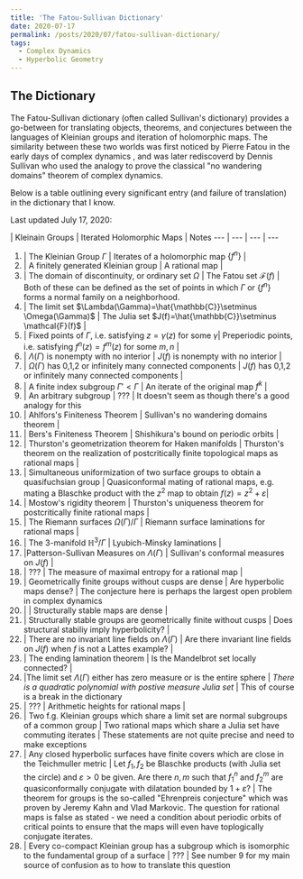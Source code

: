 ```yaml
---
title: 'The Fatou-Sullivan Dictionary'
date: 2020-07-17
permalink: /posts/2020/07/fatou-sullivan-dictionary/
tags:
  - Complex Dynamics
  - Hyperbolic Geometry
---
```

## The Dictionary

The Fatou-Sullivan dictionary (often called Sullivan's dictionary) provides a go-between for translating objects, theorems, and conjectures between the languages of Kleinian groups and iteration of holomorphic maps. The similarity between these two worlds was first noticed by Pierre Fatou in the early days of complex dynamics , and was later rediscoverd by Dennis Sullivan who used the analogy to prove the classical "no wandering domains" theorem of complex dynamics.

Below is a table outlining every significant entry (and failure of translation) in the dictionary that I know. 

Last updated July 17, 2020:

| Kleinain Groups | Iterated Holomorphic Maps | Notes
--- | --- | --- | ---
1. | The Kleinian Group $\Gamma$ | Iterates of a holomorphic map $\{f^n\}$ |
2. | A finitely generated Kleinian group | A rational map |
3. | The domain of discontinuity, or ordinary set $\Omega$ | The Fatou set $\mathcal {F}(f)$ | Both of these can be defined as the set of points in which $\Gamma$ or $\{f^n\}$ forms a normal family on a neighborhood.
4. | The limit set $\Lambda(\Gamma)=\hat{\mathbb{C}}\setminus \Omega(\Gamma)$ | The Julia set $J(f)=\hat{\mathbb{C}}\setminus \mathcal{F}(f)$ |
5. | Fixed points of $\Gamma$, i.e. satisfying $z = \gamma(z)$ for some $\gamma$| Preperiodic points, i.e. satisfying $f^n(z)=f^m(z)$ for some $m,n$ |
6. | $\Lambda(\Gamma)$ is nonempty with no interior | $J(f)$ is nonempty with no interior |
7. | $\Omega(\Gamma)$ has 0,1,2 or infinitely many connected components | $J(f)$ has 0,1,2 or infinitely many connected components |
8. | A finite index subgroup $\Gamma' < \Gamma$ | An iterate of the original map $f^k$ |
9. | An arbitrary subgroup | ??? | It doesn't seem as though there's a good analogy for this
10. | Ahlfors's Finiteness Theorem | Sullivan's no wandering domains theorem |
11. | Bers's Finiteness Theorem | Shishikura's bound on periodic orbits |
12. | Thurston's geometrization theorem for Haken manifolds | Thurston's theorem on the realization of postcritically finite topological maps as rational maps |
13. | Simultaneous uniformization of two surface groups to obtain a quasifuchsian group | Quasiconformal mating of rational maps, e.g. mating a Blaschke product with the $z^2$ map to obtain $f(z)=z^2+\varepsilon$|
14. | Mostow's rigidity theorem | Thurston's uniqueness theorem for postcritically finite rational maps |
15. | The Riemann surfaces $\Omega(\Gamma)/\Gamma$ | Riemann surface laminations for rational maps |
16. | The 3-manifold $\mathbb{H}^3/\Gamma$ | Lyubich-Minsky laminations |
17. |Patterson-Sullivan Measures on $\Lambda(\Gamma)$ | Sullivan's conformal measures on $J(f)$ |
18. | ??? | The measure of maximal entropy for a rational map |
19. | Geometrically finite groups without cusps are dense | Are hyperbolic maps dense? | The conjecture here is perhaps the largest open problem in complex dynamics
20. | | Structurally stable maps are dense |
21. | Structurally stable groups are geometrically finite without cusps | Does structural stabiliy imply hyperbolicity? |
22. | There are no invariant line fields on $\Lambda(\Gamma)$ | Are there invariant line fields on $J(f)$ when $f$ is not a Lattes example? |
23. | The ending lamination theorem | Is the Mandelbrot set locally connected? | 
24. |The limit set $\Lambda(\Gamma)$ either has zero measure or is the entire sphere | *There is a quadratic polynomial with postive measure Julia set* | This of course is a break in the dictionary
25. | ??? | Arithmetic heights for rational maps |
26. | Two f.g. Kleinian groups which share a limit set are normal subgroups of a common group | Two rational maps which share a Julia set have commuting iterates | These statements are not quite precise and need to make exceptions
27. | Any closed hyperbolic surfaces have finite covers which are close in the Teichmuller metric | Let $f_1,f_2$ be Blaschke products (with Julia set the circle) and $\varepsilon>0$ be given. Are there $n, m$ such that $f_1^n$ and $f_2^m$ are quasiconformally conjugate with dilatation bounded by $1+\varepsilon$? | The theorem for groups is the so-called "Ehrenpreis conjecture" which was proven by Jeremy Kahn and Vlad Markovic. The question for rational maps is false as stated - we need a condition about periodic orbits of critical points to ensure that the maps will even have toplogically conjugate iterates.
28. | Every co-compact Kleinian group has a subgroup which is isomorphic to the fundamental group of a surface | ??? | See number 9 for my main source of confusion as to how to translate this question